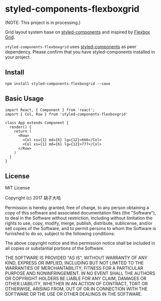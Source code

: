 # styled-components-flexboxgrid

(NOTE: This project is in processing.)

Grid layout system base on [styled-components](https://github.com/styled-components/styled-components) and inspired by [Flexbox Grid](http://flexboxgrid.com/).

`styled-components-flexboxgrid` uses [styled-components](https://github.com/styled-components/styled-components) as peer dependency. Please confirm that you have styled-components installed in your project.

## Install

```
npm install styled-components-flexboxgrid --save
```

## Basic Usage

```
import React, { Component } from 'react';
import { Col, Row } from 'styled-components-flexboxgrid'

class App extends Component {
  render() {
    return (
      <Row>
        <Col xs={1} md={6} lg={12}>666</Col>
        <Col xs={1} md={6} lg={12}>777</Col>
      </Row>
    )
  }
}
```

## License
MIT License

Copyright (c) 2017 胡子大哈

Permission is hereby granted, free of charge, to any person obtaining a copy
of this software and associated documentation files (the "Software"), to deal
in the Software without restriction, including without limitation the rights
to use, copy, modify, merge, publish, distribute, sublicense, and/or sell
copies of the Software, and to permit persons to whom the Software is
furnished to do so, subject to the following conditions:

The above copyright notice and this permission notice shall be included in all
copies or substantial portions of the Software.

THE SOFTWARE IS PROVIDED "AS IS", WITHOUT WARRANTY OF ANY KIND, EXPRESS OR
IMPLIED, INCLUDING BUT NOT LIMITED TO THE WARRANTIES OF MERCHANTABILITY,
FITNESS FOR A PARTICULAR PURPOSE AND NONINFRINGEMENT. IN NO EVENT SHALL THE
AUTHORS OR COPYRIGHT HOLDERS BE LIABLE FOR ANY CLAIM, DAMAGES OR OTHER
LIABILITY, WHETHER IN AN ACTION OF CONTRACT, TORT OR OTHERWISE, ARISING FROM,
OUT OF OR IN CONNECTION WITH THE SOFTWARE OR THE USE OR OTHER DEALINGS IN THE
SOFTWARE.
